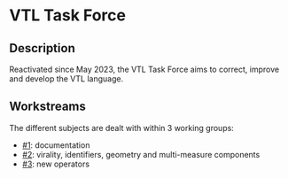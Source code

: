 # VTL Task Force

## Description

Reactivated since May 2023, the VTL Task Force aims to correct, improve and develop the VTL language.

## Workstreams

The different subjects are dealt with within 3 working groups:

- [#1](./ws1/README.md): documentation
- [#2](./ws2/README.md): virality, identifiers, geometry and multi-measure components
- [#3](./ws3/README.md): new operators
